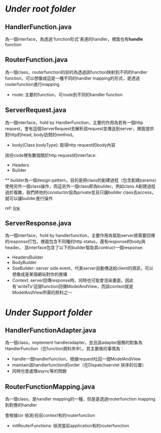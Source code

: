 
# *Under root folder*

## HandlerFunction.java
為一個interface，為透過'function形式'表達的handler，裡面也有**handle** function

## RouterFunction.java
為一個class，routerfunction的目的為透過該function映射到不同的handler function，可以想像成這是一種不同的handler mapping的形式，是透過routerfunction進行mapping
- route: 主要的function，可route到不同的handler function

## ServerRequest.java
為一個interface，hold by HandlerFunction，主要的作用為若有一個http request，會有這個ServerRequest去解析該request並傳送到server，裡面提供對http的head, body訪問的method。
- body(Class<T> bodyType): 取得http request的body內容

該份code裡有數個關於http request的interface:
- Headers
- Builder

** builder為一個design pattern，目的是把class的創建過程（包含創建params）使用另外一個class操作，而這另外一個class即為builder。例如class A創建過程過於複雜，我們將他的constuctor設為private並且只讓builder class去access，就可以讓builder進行操作


ref: [link](https://blog.csdn.net/qq_43605444/article/details/122148706)

## ServerResponse.java
為一個interface，hold by handlerfunction，主要作用為幫助server將需要回傳的response打包，裡面包含不同種的http status，還有response的body與header。
該interface包含了以下的builder幫助其contruct一個response:
- HeadersBuilder
- BodyBuilder
- SseBuilder: server side event，代表server自動傳送給client的資訊，可以想像成是某個網站對你的推播
- Context: server回傳response時，同時也可能會渲染畫面，因此有'writeTo'這個function回傳ModelAndView，而該context就是ModelAndView所需的原料之一


# *Under Support folder*

## HandlerFunctionAdapter.java
為一個class，implement handleradapter，並且該adapter服務的對象為HandlerFunction（在function資料夾中）。其主要做的事情為：
- handle一個handlerfunction，根據request吐回一個ModelAndView
- maintain該handlerfunction的order（在Dispatchservlet 排序的位置）
- 同時也會處理async等的問題

## RouterFunctionMapping.java
為一個class，是handler mapping的一種，但是是透過routerfunction mapping到對應的handler

會根據(or 偵測)目前context有的routerfunction
- initRouterFunctions: 偵測當前application有的routerfunction
